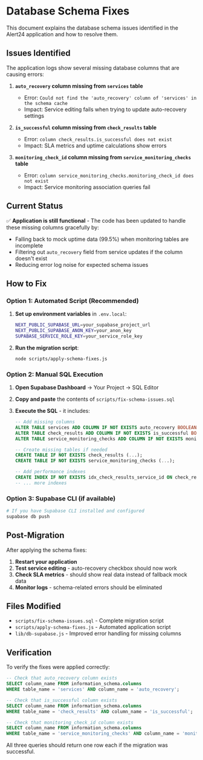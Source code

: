 # Database Schema Fixes

This document explains the database schema issues identified in the Alert24 application and how to resolve them.

## Issues Identified

The application logs show several missing database columns that are causing errors:

1. **`auto_recovery` column missing from `services` table**
   - Error: `Could not find the 'auto_recovery' column of 'services' in the schema cache`
   - Impact: Service editing fails when trying to update auto-recovery settings

2. **`is_successful` column missing from `check_results` table**
   - Error: `column check_results.is_successful does not exist`
   - Impact: SLA metrics and uptime calculations show errors

3. **`monitoring_check_id` column missing from `service_monitoring_checks` table**
   - Error: `column service_monitoring_checks.monitoring_check_id does not exist`
   - Impact: Service monitoring association queries fail

## Current Status

✅ **Application is still functional** - The code has been updated to handle these missing columns gracefully by:

- Falling back to mock uptime data (99.5%) when monitoring tables are incomplete
- Filtering out `auto_recovery` field from service updates if the column doesn't exist
- Reducing error log noise for expected schema issues

## How to Fix

### Option 1: Automated Script (Recommended)

1. **Set up environment variables** in `.env.local`:

   ```bash
   NEXT_PUBLIC_SUPABASE_URL=your_supabase_project_url
   NEXT_PUBLIC_SUPABASE_ANON_KEY=your_anon_key
   SUPABASE_SERVICE_ROLE_KEY=your_service_role_key
   ```

2. **Run the migration script**:
   ```bash
   node scripts/apply-schema-fixes.js
   ```

### Option 2: Manual SQL Execution

1. **Open Supabase Dashboard** → Your Project → SQL Editor

2. **Copy and paste** the contents of `scripts/fix-schema-issues.sql`

3. **Execute the SQL** - it includes:

   ```sql
   -- Add missing columns
   ALTER TABLE services ADD COLUMN IF NOT EXISTS auto_recovery BOOLEAN DEFAULT true;
   ALTER TABLE check_results ADD COLUMN IF NOT EXISTS is_successful BOOLEAN DEFAULT true;
   ALTER TABLE service_monitoring_checks ADD COLUMN IF NOT EXISTS monitoring_check_id UUID;

   -- Create missing tables if needed
   CREATE TABLE IF NOT EXISTS check_results (...);
   CREATE TABLE IF NOT EXISTS service_monitoring_checks (...);

   -- Add performance indexes
   CREATE INDEX IF NOT EXISTS idx_check_results_service_id ON check_results(service_id);
   -- ... more indexes
   ```

### Option 3: Supabase CLI (if available)

```bash
# If you have Supabase CLI installed and configured
supabase db push
```

## Post-Migration

After applying the schema fixes:

1. **Restart your application**
2. **Test service editing** - auto-recovery checkbox should now work
3. **Check SLA metrics** - should show real data instead of fallback mock data
4. **Monitor logs** - schema-related errors should be eliminated

## Files Modified

- `scripts/fix-schema-issues.sql` - Complete migration script
- `scripts/apply-schema-fixes.js` - Automated application script
- `lib/db-supabase.js` - Improved error handling for missing columns

## Verification

To verify the fixes were applied correctly:

```sql
-- Check that auto_recovery column exists
SELECT column_name FROM information_schema.columns
WHERE table_name = 'services' AND column_name = 'auto_recovery';

-- Check that is_successful column exists
SELECT column_name FROM information_schema.columns
WHERE table_name = 'check_results' AND column_name = 'is_successful';

-- Check that monitoring_check_id column exists
SELECT column_name FROM information_schema.columns
WHERE table_name = 'service_monitoring_checks' AND column_name = 'monitoring_check_id';
```

All three queries should return one row each if the migration was successful.
